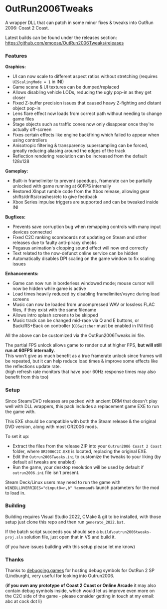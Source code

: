 # OutRun2006Tweaks
A wrapper DLL that can patch in some minor fixes & tweaks into OutRun 2006: Coast 2 Coast.

Latest builds can be found under the releases section: https://github.com/emoose/OutRun2006Tweaks/releases

### Features
**Graphics:**
- UI can now scale to different aspect ratios without stretching (requires `UIScalingMode = 1` in INI)
- Game scene & UI textures can be dumped/replaced
- Allows disabling vehicle LODs, reducing the ugly pop-in as they get closer
- Fixed Z-buffer precision issues that caused heavy Z-fighting and distant object pop-in
- Lens flare effect now loads from correct path without needing to change game files
- Stage objects such as traffic cones now only disappear once they're actually off-screen
- Fixes certain effects like engine backfiring which failed to appear when using controllers
- Anisotropic filtering & transparency supersampling can be forced, greatly reducing aliasing around the edges of the track
- Reflection rendering resolution can be increased from the default 128x128

**Gameplay:**
- Built-in framelimiter to prevent speedups, framerate can be partially unlocked with game running at 60FPS internally
- Restored XInput rumble code from the Xbox release, allowing gear shifts/drifts/crashes/etc to give feedback
- Xbox Series impulse triggers are supported and can be tweaked inside INI

**Bugfixes:**
- Prevents save corruption bug when remapping controls with many input devices connected
- Fixed C2C ranking scoreboards not updating on Steam and other releases due to faulty anti-piracy checks
- Pegasus animation's clopping sound effect will now end correctly
- Text related to the now-defunct online service can be hidden
- Automatically disables DPI scaling on the game window to fix scaling issues

**Enhancements:**
- Game can now run in borderless windowed mode; mouse cursor will now be hidden while game is active
- Load times heavily reduced by disabling framelimiter/vsync during load screens
- Music can now be loaded from uncompressed WAV or lossless FLAC files, if they exist with the same filename
- Allows intro splash screens to be skipped
- Music track can be changed mid-race via Q and E buttons, or Back/RS+Back on controller (`CDSwitcher` must be enabled in INI first)

All the above can be customized via the OutRun2006Tweaks.ini file.

The partial FPS unlock allows game to render out at higher FPS, **but will still run at 60FPS internally**.  
This won't give as much benefit as a true framerate unlock since frames will be repeated, but it can help reduce load times & improve some effects like the reflections update rate.  
(high refresh rate monitors that have poor 60Hz response times may also benefit from this too)

### Setup
Since Steam/DVD releases are packed with ancient DRM that doesn't play well with DLL wrappers, this pack includes a replacement game EXE to run the game with.

This EXE should be compatible with both the Steam release & the original DVD version, along with most OR2006 mods.

To set it up:

- Extract the files from the release ZIP into your `Outrun2006 Coast 2 Coast` folder, where `OR2006C2C.EXE` is located, replacing the original EXE.
- Edit the `Outrun2006Tweaks.ini` to customize the tweaks to your liking (by default all tweaks are enabled)
- Run the game, your desktop resolution will be used by default if `outrun2006.ini` file isn't present.

Steam Deck/Linux users may need to run the game with `WINEDLLOVERRIDES="dinput8=n,b" %command%` launch parameters for the mod to load in.

### Building
Building requires Visual Studio 2022, CMake & git to be installed, with those setup just clone this repo and then run `generate_2022.bat`.

If the batch script succeeds you should see a `build\outrun2006tweaks-proj.sln` solution file, just open that in VS and build it.

(if you have issues building with this setup please let me know)

### Thanks
Thanks to [debugging.games](http://debugging.games) for hosting debug symbols for OutRun 2 SP (Lindburgh), very useful for looking into Outrun2006.

(**if you own any prototype of Coast 2 Coast or Online Arcade** it may also contain debug symbols inside, which would let us improve even more on the C2C side of the game - please consider getting in touch at my email: abc at cock dot li)
